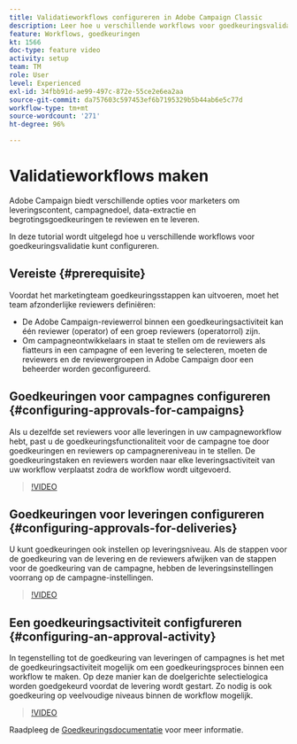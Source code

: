 ```yaml
---
title: Validatieworkflows configureren in Adobe Campaign Classic
description: Leer hoe u verschillende workflows voor goedkeuringsvalidatie configureert.
feature: Workflows, goedkeuringen
kt: 1566
doc-type: feature video
activity: setup
team: TM
role: User
level: Experienced
exl-id: 34fbb91d-ae99-497c-872e-55ce2e6ea2aa
source-git-commit: da757603c597453ef6b7195329b5b44ab6e5c77d
workflow-type: tm+mt
source-wordcount: '271'
ht-degree: 96%

---
```



# Validatieworkflows maken

Adobe Campaign biedt verschillende opties voor marketers om leveringscontent, campagnedoel, data-extractie en begrotingsgoedkeuringen te reviewen en te leveren.

In deze tutorial wordt uitgelegd hoe u verschillende workflows voor goedkeuringsvalidatie kunt configureren.

## Vereiste {#prerequisite}

Voordat het marketingteam goedkeuringsstappen kan uitvoeren, moet het team afzonderlijke reviewers definiëren:

* De Adobe Campaign-reviewerrol binnen een goedkeuringsactiviteit kan één reviewer (operator) of een groep reviewers (operatorrol) zijn.
* Om campagneontwikkelaars in staat te stellen om de reviewers als fiatteurs in een campagne of een levering te selecteren, moeten de reviewers en de reviewergroepen in Adobe Campaign door een beheerder worden geconfigureerd.

## Goedkeuringen voor campagnes configureren   {#configuring-approvals-for-campaigns}

Als u dezelfde set reviewers voor alle leveringen in uw campagneworkflow hebt, past u de goedkeuringsfunctionaliteit voor de campagne toe door goedkeuringen en reviewers op campagnereniveau in te stellen. De goedkeuringstaken en reviewers worden naar elke leveringsactiviteit van uw workflow verplaatst zodra de workflow wordt uitgevoerd.

>[!VIDEO](https://video.tv.adobe.com/v/25175?quality=12)

## Goedkeuringen voor leveringen configureren   {#configuring-approvals-for-deliveries}

U kunt goedkeuringen ook instellen op leveringsniveau. Als de stappen voor de goedkeuring van de levering en de reviewers afwijken van de stappen voor de goedkeuring van de campagne, hebben de leveringsinstellingen voorrang op de campagne-instellingen.

>[!VIDEO](https://video.tv.adobe.com/v/25176?quality=12)

## Een goedkeuringsactiviteit configfureren   {#configuring-an-approval-activity}

In tegenstelling tot de goedkeuring van leveringen of campagnes is het met de goedkeuringsactiviteit mogelijk om een goedkeuringsproces binnen een workflow te maken. Op deze manier kan de doelgerichte selectielogica worden goedgekeurd voordat de levering wordt gestart. Zo nodig is ook goedkeuring op veelvoudige niveaus binnen de workflow mogelijk.

>[!VIDEO](https://video.tv.adobe.com/v/25174?quality=12)

Raadpleeg de [Goedkeuringsdocumentatie](https://experienceleague.adobe.com/docs/campaign-classic/using/automating-with-workflows/flow-control-activities/approval.html?lang=nl) voor meer informatie.
